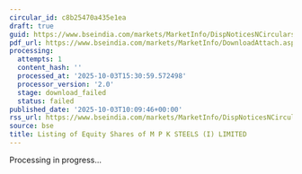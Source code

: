 ```yaml
---
circular_id: c8b25470a435e1ea
draft: true
guid: https://www.bseindia.com/markets/MarketInfo/DispNoticesNCirculars.aspx?Noticeid={E582FA06-19DC-419F-9131-CCF0AF999DC5}&noticeno=20251003-21&dt=10/03/2025&icount=21&totcount=57&flag=0
pdf_url: https://www.bseindia.com/markets/MarketInfo/DownloadAttach.aspx?id=20251003-21&attachedId=
processing:
  attempts: 1
  content_hash: ''
  processed_at: '2025-10-03T15:30:59.572498'
  processor_version: '2.0'
  stage: download_failed
  status: failed
published_date: '2025-10-03T10:09:46+00:00'
rss_url: https://www.bseindia.com/markets/MarketInfo/DispNoticesNCirculars.aspx?Noticeid={E582FA06-19DC-419F-9131-CCF0AF999DC5}&noticeno=20251003-21&dt=10/03/2025&icount=21&totcount=57&flag=0
source: bse
title: Listing of Equity Shares of M P K STEELS (I) LIMITED
---
```


Processing in progress...